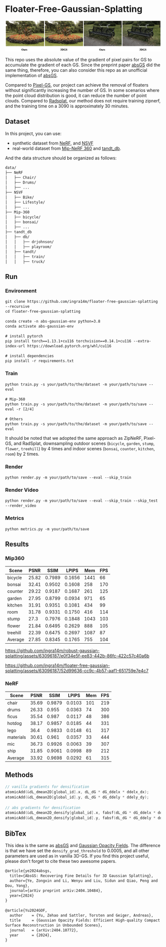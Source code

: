 # Floater-Free-Gaussian-Splatting

![](assets/teaser.png)

This repo uses the absolute value of the gradient of pixel pairs for GS to accumulate the gradient of each GS. Since the preprint paper [absGS](https://ty424.github.io/AbsGS.github.io/) did the same thing, therefore, you can also consider this repo as an unofficial implementation of [absGS](https://ty424.github.io/AbsGS.github.io/). 



Compared to [Pixel-GS](https://pixelgs.github.io/), our project can achieve the removal of floaters without significantly increasing the number of GS. In some scenarios where the point cloud distribution is good, it can reduce the number of point clouds. Compared to [Radsplat](https://arxiv.org/abs/2403.13806), our method does not require training zipnerf, and the training time on a 3090 is approximately 30 minutes.

## Dataset

In this project, you can use:

- synthetic dataset from [NeRF](https://drive.google.com/drive/folders/128yBriW1IG_3NJ5Rp7APSTZsJqdJdfc1), and [NSVF](https://dl.fbaipublicfiles.com/nsvf/dataset/Synthetic_NSVF.zip)
- real-world dataset from [Mip-NeRF 360](https://jonbarron.info/mipnerf360/) and [tandt_db](https://repo-sam.inria.fr/fungraph/3d-gaussian-splatting/datasets/input/tandt_db.zip).

And the data structure should be organized as follows:

```shell
data/
├── NeRF
│   ├── Chair/
│   ├── Drums/
│   ├── ...
├── NSVF
│   ├── Bike/
│   ├── Lifestyle/
│   ├── ...
├── Mip-360
│   ├── bicycle/
│   ├── bonsai/
│   ├── ...
├── tandt_db
│   ├── db/
│   │   ├── drjohnson/
│   │   ├── playroom/
│   ├── tandt/
│   │   ├── train/
│   │   ├── truck/
```





## Run

### Environment

```shell
git clone https://github.com/ingra14m/floater-free-gaussian-splatting --recursive
cd floater-free-gaussian-splatting

conda create -n abs-gaussian-env python=3.8
conda activate abs-gaussian-env

# install pytorch
pip install torch==1.13.1+cu116 torchvision==0.14.1+cu116 --extra-index-url https://download.pytorch.org/whl/cu116

# install dependencies
pip install -r requirements.txt
```



### Train

```shell
python train.py -s your/path/to/the/dataset -m your/path/to/save --eval

# Mip-360
python train.py -s your/path/to/the/dataset -m your/path/to/save --eval -r [2/4]

# Others
python train.py -s your/path/to/the/dataset -m your/path/to/save --eval
```

It should be noted that we adopted the same approach as ZipNeRF, Pixel-GS, and RadSplat, downsampling outdoor scenes (`bicycle`, `garden`, `stump`, `flower`, `treehill`) by 4 times and indoor scenes (`bonsai`, `counter`, `kitchen`, `room`) by 2 times. 



### Render

```shell
python render.py -m your/path/to/save --eval --skip_train
```



### Render Video

```shell
python render.py -m your/path/to/save --eval --skip_train --skip_test --render_video
```



### Metrics

```
python metrics.py -m your/path/to/save
```



## Results

### Mip360

| Scene    | PSNR  | SSIM   | LPIPS  | Mem  | FPS  |
| -------- | ----- | ------ | ------ | ---- | ---- |
| bicycle  | 25.82 | 0.7989 | 0.1656 | 1441 | 66   |
| bonsai   | 32.41 | 0.9502 | 0.1608 | 258  | 170  |
| counter  | 29.22 | 0.9187 | 0.1687 | 261  | 125  |
| garden   | 27.95 | 0.8799 | 0.0934 | 971  | 65   |
| kitchen  | 31.91 | 0.9351 | 0.1081 | 434  | 99   |
| room     | 31.78 | 0.9331 | 0.1750 | 416  | 114  |
| stump    | 27.3  | 0.7976 | 0.1848 | 1043 | 103  |
| flower   | 21.84 | 0.6495 | 0.2629 | 888  | 105  |
| treehill | 22.39 | 0.6475 | 0.2697 | 1087 | 87   |
| Average  | 27.85 | 0.8345 | 0.1765 | 755  | 104  |

https://github.com/ingra14m/robust-gaussian-splatting/assets/63096187/e0f34e5f-ee83-442b-86fc-422c57c40a6b

https://github.com/ingra14m/floater-free-gaussian-splatting/assets/63096187/52d99636-cc9c-4b57-aaf1-651759e7e4c7



### NeRF

| Scene     | PSNR  | SSIM   | LPIPS  | Mem  | FPS  |
| --------- | ----- | ------ | ------ | ---- | ---- |
| chair     | 35.69 | 0.9879 | 0.0103 | 101  | 219  |
| drums     | 26.33 | 0.955  | 0.0363 | 74   | 300  |
| ficus     | 35.54 | 0.987  | 0.0117 | 48   | 386  |
| hotdog    | 38.17 | 0.9857 | 0.0185 | 44   | 331  |
| lego      | 36.4  | 0.9833 | 0.0148 | 61   | 317  |
| materials | 30.61 | 0.961  | 0.0357 | 33   | 444  |
| mic       | 36.73 | 0.9926 | 0.0063 | 39   | 307  |
| ship      | 31.85 | 0.9061 | 0.0998 | 89   | 212  |
| Average   | 33.92 | 0.9698 | 0.0292 | 61   | 315  |

## Methods

```c++
// vanilla gradients for densification
atomicAdd(&dL_dmean2D[global_id].x, dL_dG * dG_ddelx * ddelx_dx);
atomicAdd(&dL_dmean2D[global_id].y, dL_dG * dG_ddely * ddely_dy);

// abs gradients for densification
atomicAdd(&dL_dmean2D_densify[global_id].x, fabsf(dL_dG * dG_ddelx * ddelx_dx));
atomicAdd(&dL_dmean2D_densify[global_id].y, fabsf(dL_dG * dG_ddely * ddely_dy));
```



## BibTex

This idea is the same as [absGS](https://arxiv.org/abs/2404.10484) and [Gaussian Opacity Fields](https://arxiv.org/abs/2404.10772). The difference is that we have set the `densify_grad_threshold` to 0.0005, and all other parameters are used as in vanilla 3D-GS. If you find this project useful, please don't forget to cite these two awesome papers. 

```shell
@article{ye2024absgs,
  title={AbsGS: Recovering Fine Details for 3D Gaussian Splatting},
  author={Ye, Zongxin and Li, Wenyu and Liu, Sidun and Qiao, Peng and Dou, Yong},
  journal={arXiv preprint arXiv:2404.10484},
  year={2024}
}

@article{Yu2024GOF,
  author    = {Yu, Zehao and Sattler, Torsten and Geiger, Andreas},
  title     = {Gaussian Opacity Fields: Efficient High-quality Compact Surface Reconstruction in Unbounded Scenes},
  journal   = {arXiv:2404.10772},
  year      = {2024},
}
```
